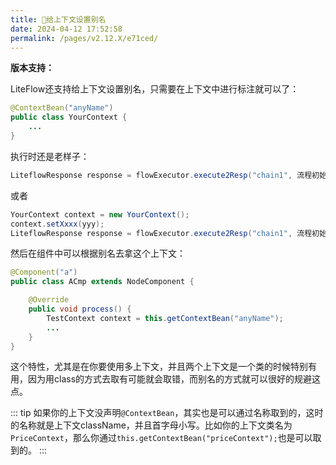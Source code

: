 ```yaml
---
title: 🥨给上下文设置别名
date: 2024-04-12 17:52:58
permalink: /pages/v2.12.X/e71ced/
---
```


**版本支持：**<Badge text="v2.12.0+" vertical="middle"/>

LiteFlow还支持给上下文设置别名，只需要在上下文中进行标注就可以了：

```java
@ContextBean("anyName")
public class YourContext {
    ...
}
```

执行时还是老样子：
```java
LiteflowResponse response = flowExecutor.execute2Resp("chain1", 流程初始参数, YourContext.class);
```
或者
```java
YourContext context = new YourContext();
context.setXxxx(yyy);
LiteflowResponse response = flowExecutor.execute2Resp("chain1", 流程初始参数, context);
```

然后在组件中可以根据别名去拿这个上下文：

```java
@Component("a")
public class ACmp extends NodeComponent {

	@Override
	public void process() {
		TestContext context = this.getContextBean("anyName");
		...
	}
}
```

这个特性，尤其是在你要使用多上下文，并且两个上下文是一个类的时候特别有用，因为用class的方式去取有可能就会取错，而别名的方式就可以很好的规避这点。

::: tip
如果你的上下文没声明`@ContextBean`，其实也是可以通过名称取到的，这时的名称就是上下文className，并且首字母小写。比如你的上下文类名为`PriceContext`，那么你通过`this.getContextBean("priceContext");`也是可以取到的。
:::